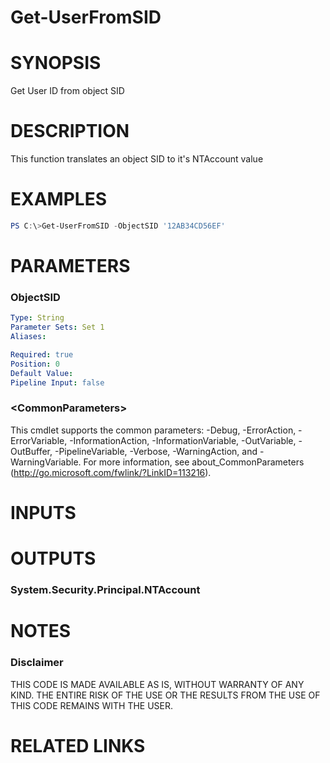 # Get-UserFromSID# SYNOPSISGet User ID from object SID# DESCRIPTIONThis function translates an object SID to it's NTAccount value# EXAMPLES```powershellPS C:\>Get-UserFromSID -ObjectSID '12AB34CD56EF'```# PARAMETERS### ObjectSID```yamlType: StringParameter Sets: Set 1Aliases: Required: truePosition: 0Default Value: Pipeline Input: false```### \<CommonParameters\>This cmdlet supports the common parameters: -Debug, -ErrorAction, -ErrorVariable, -InformationAction, -InformationVariable, -OutVariable, -OutBuffer, -PipelineVariable, -Verbose, -WarningAction, and -WarningVariable. For more information, see about_CommonParameters (http://go.microsoft.com/fwlink/?LinkID=113216).# INPUTS# OUTPUTS### System.Security.Principal.NTAccount# NOTES### DisclaimerTHIS CODE IS MADE AVAILABLE AS IS, WITHOUT WARRANTY OF ANY KIND. THE ENTIRE RISK OF THE USE OR THE RESULTS FROM THE USE OF THIS CODE REMAINS WITH THE USER.# RELATED LINKS